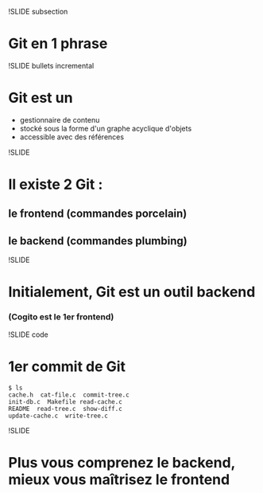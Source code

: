 !SLIDE subsection

# Git en 1 phrase

!SLIDE bullets incremental

# Git est un

* gestionnaire de contenu
* stocké sous la forme d&#39;un graphe acyclique d&#39;objets
* accessible avec des références

!SLIDE 

# Il existe 2 Git :
## le frontend (commandes <span class="green">porcelain</span>)
## le backend (commandes <span class="blue">plumbing</span>)

!SLIDE

# Initialement, Git est un outil backend
### (Cogito est le 1er frontend)

!SLIDE code

# 1er commit de Git

    $ ls
    cache.h  cat-file.c  commit-tree.c
    init-db.c  Makefile read-cache.c 
    README  read-tree.c  show-diff.c 
    update-cache.c  write-tree.c

!SLIDE

# Plus vous **comprenez** le backend, mieux vous **maîtrisez** le frontend

